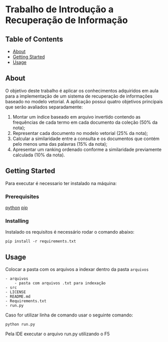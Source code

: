 # Trabalho de Introdução a Recuperação de Informação

## Table of Contents

- [About](#about)
- [Getting Started](#getting_started)
- [Usage](#usage)

## About <a name = "about"></a>

O objetivo deste trabalho é aplicar os conhecimentos adquiridos em aula para a implementação de um sistema de recuperação de informações baseado no modelo vetorial. A aplicação possui quatro objetivos principais que serão avaliados separadamente:

1. Montar um índice baseado em arquivo invertido contendo as frequências de cada termo em cada documento da coleção (50% da nota);
2. Representar cada documento no modelo vetorial (25% da nota);
3. Calcular a similaridade entre a consulta e os documentos que contém pelo menos uma das palavras (15% da nota);
4. Apresentar um ranking ordenado conforme a similaridade previamente calculada (10% da nota).

## Getting Started <a name = "getting_started"></a>

Para executar é necessario ter instalado na máquina:

### Prerequisites

[python](https://www.python.org/)
[pip](https://pip.pypa.io/en/stable/installation/)

### Installing

Instalado os requisitos é necessário rodar o comando abaixo:

```
pip install -r requirements.txt
```

## Usage <a name = "usage"></a>

Colocar a pasta com os arquivos a indexar dentro da pasta `arquivos`

```
- arquivos
    - pasta com arquivos .txt para indexação
- src
- LICENSE
- README.md
- Requirements.txt
- run.py
```

Caso for utilizar linha de comando usar o seguinte comando:
```
python run.py
```

Pela IDE executar o arquivo run.py utilizando o F5
